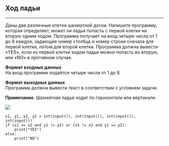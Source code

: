 ## Ход ладьи
---------

Даны две различные клетки шахматной доски. Напишите программу, которая определяет, может ли ладья попасть с первой клетки на вторую одним ходом. Программа получает на вход четыре числа от 1 до 8 каждое, задающие номер столбца и номер строки сначала для первой клетки, потом для второй клетки. Программа должна вывести «YES», если из первой клетки ходом ладьи можно попасть во вторую, или «NO» в противном случае.

**Формат входных данных**  
На вход программе подаётся четыре числа от 1 до 8.

**Формат выходных данных**  
Программа должна вывести текст в соответствии с условием задачи.

**Примечание**. Шахматная ладья ходит по горизонтали или вертикали.

![](https://ucarecdn.com/c13b2aac-577c-45a5-b29e-7136842cb955/)

```
x1, y1, x2, y2 = int(input()), int(input()), int(input()), int(input())
if (x1 == x2 and y1 != y2) or (x1 != x2 and y1 == y2):
    print("YES")
else:
    print("NO")
```